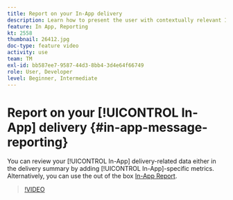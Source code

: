 ```yaml
---
title: Report on your In-App delivery
description: Learn how to present the user with contextually relevant In-App messages in response to a customer's real-time behavior within the mobile application.
feature: In App, Reporting
kt: 2558
thumbnail: 26412.jpg
doc-type: feature video
activity: use
team: TM
exl-id: bb587ee7-9587-44d3-8bb4-3d4e64f66749
role: User, Developer
level: Beginner, Intermediate
---
```

# Report on your [!UICONTROL In-App] delivery {#in-app-message-reporting}

You can review your [!UICONTROL In-App] delivery-related data either in the delivery summary by adding [!UICONTROL In-App]-specific metrics. Alternatively, you can use the out of the box [In-App Report](https://experienceleague.adobe.com/docs/campaign-standard/using/reporting/list-of-reports/in-app-report.html?lang=en).

>[!VIDEO](https://video.tv.adobe.com/v/26412?quality=12)
